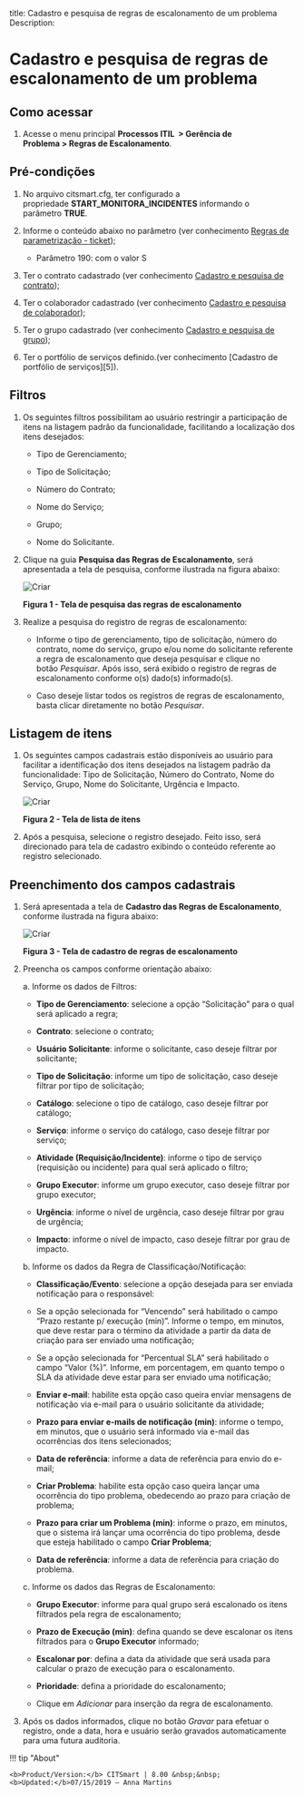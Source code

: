 title: Cadastro e pesquisa de regras de escalonamento de um problema
Description:

# Cadastro e pesquisa de regras de escalonamento de um problema

Como acessar
------------

1.  Acesse o menu principal **Processos ITIL  > Gerência de
    Problema > Regras de Escalonamento**.

Pré-condições
-------------

1.  No arquivo citsmart.cfg, ter configurado a
    propriedade **START_MONITORA_INCIDENTES** informando o parâmetro **TRUE**.

2.  Informe o conteúdo abaixo no parâmetro (ver conhecimento [Regras de
    parametrização - ticket][1]);

    -   Parâmetro 190: com o valor S

1.  Ter o contrato cadastrado (ver conhecimento [Cadastro e pesquisa de
    contrato][2]);

2.  Ter o colaborador cadastrado (ver conhecimento [Cadastro e pesquisa de
    colaborador][3]);

3.  Ter o grupo cadastrado (ver conhecimento [Cadastro e pesquisa de
    grupo][4]);

4.  Ter o portfólio de serviços definido.(ver conhecimento [Cadastro de
    portfólio de serviços][5]).

Filtros
-------

1.  Os seguintes filtros possibilitam ao usuário restringir a participação de
    itens na listagem padrão da funcionalidade, facilitando a localização dos
    itens desejados:

    -  Tipo de Gerenciamento;

    -  Tipo de Solicitação;

    -  Número do Contrato;

    -  Nome do Serviço;

    -  Grupo;

    -  Nome do Solicitante.

2.  Clique na guia **Pesquisa das Regras de Escalonamento**, será apresentada a
    tela de pesquisa, conforme ilustrada na figura abaixo:

    ![Criar](images/escalation-1.png)

    **Figura 1 - Tela de pesquisa das regras de escalonamento**

3.  Realize a pesquisa do registro de regras de escalonamento:

    -   Informe o tipo de gerenciamento, tipo de solicitação, número do
        contrato, nome do serviço, grupo e/ou nome do solicitante referente a
        regra de escalonamento que deseja pesquisar e clique no
        botão *Pesquisar*. Após isso, será exibido o registro de regras de
        escalonamento conforme o(s) dado(s) informado(s).

    -   Caso deseje listar todos os registros de regras de escalonamento, basta
        clicar diretamente no botão *Pesquisar*.

Listagem de itens
-----------------

1.  Os seguintes campos cadastrais estão disponíveis ao usuário para facilitar a
    identificação dos itens desejados na listagem padrão da
    funcionalidade: Tipo de Solicitação, Número do Contrato, Nome do Serviço,
    Grupo, Nome do Solicitante, Urgência e Impacto.

    ![Criar](images/escalation-2.png)

    **Figura 2 - Tela de lista de itens**

2.  Após a pesquisa, selecione o registro desejado. Feito isso, será direcionado
    para tela de cadastro exibindo o conteúdo referente ao registro selecionado.

Preenchimento dos campos cadastrais
-----------------------------------

1.  Será apresentada a tela de **Cadastro das Regras de Escalonamento**,
    conforme ilustrada na figura abaixo:

    ![Criar](images/escalation-3.png)

    **Figura 3 - Tela de cadastro de regras de escalonamento**

2.  Preencha os campos conforme orientação abaixo:

    a. Informe os dados de Filtros:

       -   **Tipo de Gerenciamento**: selecione a opção “Solicitação” para o qual será
    aplicado a regra;

       -   **Contrato**: selecione o contrato;

       -   **Usuário Solicitante**: informe o solicitante, caso deseje filtrar por
    solicitante;

       -  **Tipo de Solicitação**: informe um tipo de solicitação, caso deseje filtrar
    por tipo de solicitação;

       -   **Catálogo**: selecione o tipo de catálogo, caso deseje filtrar por
    catálogo;

       -   **Serviço**: informe o serviço do catálogo, caso deseje filtrar por serviço;

       -   **Atividade (Requisição/Incidente)**: informe o tipo de serviço (requisição
    ou incidente) para qual será aplicado o filtro;

       -   **Grupo Executor**: informe um grupo executor, caso deseje filtrar por grupo
    executor;

       -   **Urgência**: informe o nível de urgência, caso deseje filtrar por grau de
    urgência;

       -   **Impacto**: informe o nível de impacto, caso deseje filtrar por grau de
    impacto.

    b. Informe os dados da Regra de Classificação/Notificação:

      -  **Classificação/Evento**: selecione a opção desejada para ser enviada
    notificação para o responsável:

       * Se a opção selecionada for “Vencendo” será habilitado o campo “Prazo
         restante p/ execução (min)”. Informe o tempo, em minutos, que deve
         restar para o término da atividade a partir da data de criação para ser
         enviado uma notificação;

       * Se a opção selecionada for “Percentual SLA” será habilitado o campo
        “Valor (%)”. Informe, em porcentagem, em quanto tempo o SLA da atividade
        deve estar para ser enviado uma notificação;

       -  **Enviar e-mail**: habilite esta opção caso queira enviar mensagens de
    notificação via e-mail para o usuário solicitante da atividade;

       -  **Prazo para enviar e-mails de notificação (min)**: informe o tempo, em
    minutos, que o usuário será informado via e-mail das ocorrências dos itens
    selecionados;

       -  **Data de referência**: informe a data de referência para envio do e-mail;

       -  **Criar Problema**: habilite esta opção caso queira lançar uma ocorrência do
    tipo problema, obedecendo ao prazo para criação de problema;

       -  **Prazo para criar um Problema (min)**: informe o prazo, em minutos, que o
    sistema irá lançar uma ocorrência do tipo problema, desde que esteja
    habilitado o campo **Criar Problema**;

       -  **Data de referência**: informe a data de referência para criação do
    problema.

    c. Informe os dados das Regras de Escalonamento:

      -   **Grupo Executor**: informe para qual grupo será escalonado os itens
    filtrados pela regra de escalonamento;

      -   **Prazo de Execução (min)**: defina quando se deve escalonar os itens
    filtrados para o **Grupo Executor** informado;

      -   **Escalonar por**: defina a data da atividade que será usada para calcular o
    prazo de execução para o escalonamento.

      -   **Prioridade**: defina a prioridade do escalonamento;

      -   Clique em *Adicionar* para inserção da regra de escalonamento.

3.  Após os dados informados, clique no botão *Gravar* para efetuar o registro,
    onde a data, hora e usuário serão gravados automaticamente para uma futura
    auditoria.

[1]:/pt-br/citsmart-platform-7/plataform-administration/parameters-list/parametrizaion-ticket.html
[2]:/pt-br/citsmart-platform-7/additional-features/contract-management/use/register-contract.html
[3]:/pt-br/citsmart-platform-7/initial-settings/access-settings/user/employee.html
[4]:/pt-br/citsmart-platform-7/initial-settings/access-settings/user/group.html


!!! tip "About"

    <b>Product/Version:</b> CITSmart | 8.00 &nbsp;&nbsp;
    <b>Updated:</b>07/15/2019 – Anna Martins
